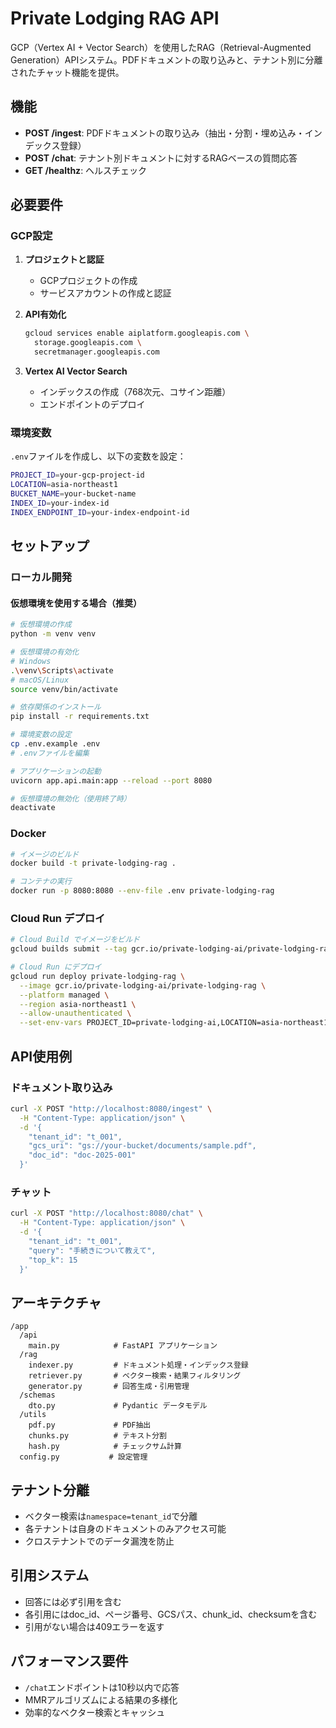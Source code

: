 # Private Lodging RAG API

GCP（Vertex AI + Vector Search）を使用したRAG（Retrieval-Augmented Generation）APIシステム。PDFドキュメントの取り込みと、テナント別に分離されたチャット機能を提供。

## 機能

- **POST /ingest**: PDFドキュメントの取り込み（抽出・分割・埋め込み・インデックス登録）
- **POST /chat**: テナント別ドキュメントに対するRAGベースの質問応答
- **GET /healthz**: ヘルスチェック

## 必要要件

### GCP設定

1. **プロジェクトと認証**
   - GCPプロジェクトの作成
   - サービスアカウントの作成と認証

2. **API有効化**
   ```bash
   gcloud services enable aiplatform.googleapis.com \
     storage.googleapis.com \
     secretmanager.googleapis.com
   ```

3. **Vertex AI Vector Search**
   - インデックスの作成（768次元、コサイン距離）
   - エンドポイントのデプロイ

### 環境変数

`.env`ファイルを作成し、以下の変数を設定：

```bash
PROJECT_ID=your-gcp-project-id
LOCATION=asia-northeast1
BUCKET_NAME=your-bucket-name
INDEX_ID=your-index-id
INDEX_ENDPOINT_ID=your-index-endpoint-id
```

## セットアップ

### ローカル開発

#### 仮想環境を使用する場合（推奨）

```bash
# 仮想環境の作成
python -m venv venv

# 仮想環境の有効化
# Windows
.\venv\Scripts\activate
# macOS/Linux
source venv/bin/activate

# 依存関係のインストール
pip install -r requirements.txt

# 環境変数の設定
cp .env.example .env
# .envファイルを編集

# アプリケーションの起動
uvicorn app.api.main:app --reload --port 8080

# 仮想環境の無効化（使用終了時）
deactivate
```


### Docker

```bash
# イメージのビルド
docker build -t private-lodging-rag .

# コンテナの実行
docker run -p 8080:8080 --env-file .env private-lodging-rag
```

### Cloud Run デプロイ

```bash
# Cloud Build でイメージをビルド
gcloud builds submit --tag gcr.io/private-lodging-ai/private-lodging-rag

# Cloud Run にデプロイ
gcloud run deploy private-lodging-rag \
  --image gcr.io/private-lodging-ai/private-lodging-rag \
  --platform managed \
  --region asia-northeast1 \
  --allow-unauthenticated \
  --set-env-vars PROJECT_ID=private-lodging-ai,LOCATION=asia-northeast1,BUCKET_NAME=private-lodging-ai-rag-poc,INDEX_ID=2746124848370548736,INDEX_ENDPOINT_ID=rag_poc_index_ep_1756566513390
```

## API使用例

### ドキュメント取り込み

```bash
curl -X POST "http://localhost:8080/ingest" \
  -H "Content-Type: application/json" \
  -d '{
    "tenant_id": "t_001",
    "gcs_uri": "gs://your-bucket/documents/sample.pdf",
    "doc_id": "doc-2025-001"
  }'
```

### チャット

```bash
curl -X POST "http://localhost:8080/chat" \
  -H "Content-Type: application/json" \
  -d '{
    "tenant_id": "t_001",
    "query": "手続きについて教えて",
    "top_k": 15
  }'
```

## アーキテクチャ

```
/app
  /api
    main.py            # FastAPI アプリケーション
  /rag
    indexer.py         # ドキュメント処理・インデックス登録
    retriever.py       # ベクター検索・結果フィルタリング
    generator.py       # 回答生成・引用管理
  /schemas
    dto.py             # Pydantic データモデル
  /utils
    pdf.py             # PDF抽出
    chunks.py          # テキスト分割
    hash.py            # チェックサム計算
  config.py           # 設定管理
```

## テナント分離

- ベクター検索は`namespace=tenant_id`で分離
- 各テナントは自身のドキュメントのみアクセス可能
- クロステナントでのデータ漏洩を防止

## 引用システム

- 回答には必ず引用を含む
- 各引用にはdoc_id、ページ番号、GCSパス、chunk_id、checksumを含む
- 引用がない場合は409エラーを返す

## パフォーマンス要件

- `/chat`エンドポイントは10秒以内で応答
- MMRアルゴリズムによる結果の多様化
- 効率的なベクター検索とキャッシュ